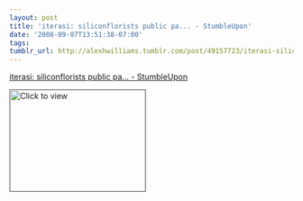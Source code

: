 ```yaml
---
layout: post
title: 'iterasi: siliconflorists public pa... - StumbleUpon'
date: '2008-09-07T13:51:38-07:00'
tags: 
tumblr_url: http://alexhwilliams.tumblr.com/post/49157723/iterasi-siliconflorists-public-pa-stumbleupon
---
```

<a href="https://www.iterasi.net/OpenViewer.aspx?sqrlitid=2ory6Dg6K0qPcJPBnmc9dg">iterasi: siliconflorists public pa... - StumbleUpon</a><br/><p><a href="https://www.iterasi.net/OpenViewer.aspx?sqrlitid=2ory6Dg6K0qPcJPBnmc9dg" target="_blank"> <img src="http://AssetHost01a.iterasi.net/ec2eb670e447/94d5ad32ba6b/ff6f9e86baa1/8b5a06997ffa/59215594-c0d2-49dc-ab0c-61492cd5ce22/thumbnail.jpg???20080907205107???nEDNx3RyUJiFi0AKRWVUnA64ZKdQa0LYo5+E5W8HIiQM/soEBNWin8D5KzW2vgqRG6gqdY7vf928vujARIJ1qB+Lhq6GhKTY5trWku+xnJPPmfCyq8YqHYK477YjNUUy4ey8xVc4D+KkgBsqAzrOFZf+Jiy9VpvOaPcsAi/lU2Q=" width="240" height="180" style="border:solid 1px #666" alt="Click to view"/></a></p>
